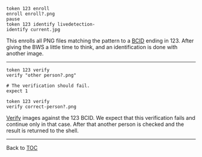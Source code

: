     token 123 enroll
    enroll enroll?.png
    pause
    token 123 identify livedetection-
    identify current.jpg

This enrolls all PNG files matching the pattern to a [BCID](./bcid.md) ending in 123. After
giving the BWS a little time to think, and an identification is done with
another image.

---

    token 123 verify
    verify "other person?.png"

    # The verification should fail.
    expect 1

    token 123 verify
    verify correct-person?.png

[Verify](./verify.md) images against the 123 BCID. We expect that this verification fails and
continue only in that case. After that another person is checked and the result
is returned to the shell.

---

Back to [TOC](./toc.md)